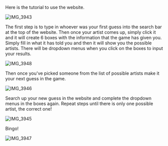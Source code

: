 Here is the tutorial to use the website.

![IMG_3943](https://github.com/user-attachments/assets/9f967a7b-77ac-43ae-87f5-7caf2e92cf62)

The first step is to type in whoever was your first guess into the search bar at the top of the website. Then once your artist comes up, simply click it and it will create 6 boxes with the information that the game has given you. Simply fill in what it has told you and then it will show you the possible artists. There will be dropdown menus when you click on the boxes to input your results.

![IMG_3948](https://github.com/user-attachments/assets/c5646ecb-d2e9-45b6-ad1d-c762d776a337)

Then once you've picked someone from the list of possible artists make it your next guess in the game.

![IMG_3946](https://github.com/user-attachments/assets/f9851faa-6d64-44f1-9aaf-441a38d42df0)

Search up your new guess in the website and complete the dropdown menus in the boxes again. Repeat steps until there is only one possible artist, the correct one!

![IMG_3945](https://github.com/user-attachments/assets/849a2433-d205-4700-91c1-82c84e542b67)

Bingo!

![IMG_3947](https://github.com/user-attachments/assets/7d361de0-9350-49a0-a1ee-c5cc54a9a542)
